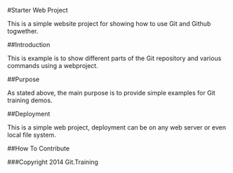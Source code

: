 #Starter Web Project

This is a simple website project for showing how to use Git and Github togwether.

##Introduction

This is example is to show different parts of the Git repository and various commands using a webproject.

##Purpose

As stated above, the main purpose is to provide simple examples for Git training demos.

##Deployment

This is a simple web project, deployment can be on any web server or even local file system.

##How To Contribute

###Copyright
2014 Git.Training